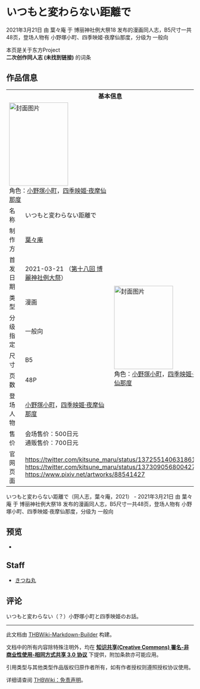 # いつもと変わらない距離で

<!-- source html: G:\repos\THBWiki-Markdown-Builder\THBWikiMarkdown\Temp\main\8\8d\ns0%3A%E3%81%84%E3%81%A4%E3%82%82%E3%81%A8%E5%A4%89%E3%82%8F%E3%82%89%E3%81%AA%E3%81%84%E8%B7%9D%E9%9B%A2%E3%81%A7.html -->

2021年3月21日 由 葉々庵 于 博丽神社例大祭18 发布的漫画同人志，B5尺寸一共48页，登场人物有 小野塚小町、四季映姬·夜摩仙那度，分级为 一般向

本页是关于东方Project  
 **二次创作同人志 (未找到链接)** 的词条
## 作品信息

<table><tbody><tr><th colspan="3">基本信息</th></tr><tr><td class="cover-artwork-mobile" colspan="2"><a href="./文件-いつもと変わらない距離で封面.jpg.md" class="image" title="封面图片"><img alt="封面图片" src="https://upload.thwiki.cc/thumb/1/11/%E3%81%84%E3%81%A4%E3%82%82%E3%81%A8%E5%A4%89%E3%82%8F%E3%82%89%E3%81%AA%E3%81%84%E8%B7%9D%E9%9B%A2%E3%81%A7%E5%B0%81%E9%9D%A2.jpg/158px-%E3%81%84%E3%81%A4%E3%82%82%E3%81%A8%E5%A4%89%E3%82%8F%E3%82%89%E3%81%AA%E3%81%84%E8%B7%9D%E9%9B%A2%E3%81%A7%E5%B0%81%E9%9D%A2.jpg" decoding="async" loading="lazy" width="158" height="224" srcset="https://upload.thwiki.cc/thumb/1/11/%E3%81%84%E3%81%A4%E3%82%82%E3%81%A8%E5%A4%89%E3%82%8F%E3%82%89%E3%81%AA%E3%81%84%E8%B7%9D%E9%9B%A2%E3%81%A7%E5%B0%81%E9%9D%A2.jpg/238px-%E3%81%84%E3%81%A4%E3%82%82%E3%81%A8%E5%A4%89%E3%82%8F%E3%82%89%E3%81%AA%E3%81%84%E8%B7%9D%E9%9B%A2%E3%81%A7%E5%B0%81%E9%9D%A2.jpg 1.5x, https://upload.thwiki.cc/thumb/1/11/%E3%81%84%E3%81%A4%E3%82%82%E3%81%A8%E5%A4%89%E3%82%8F%E3%82%89%E3%81%AA%E3%81%84%E8%B7%9D%E9%9B%A2%E3%81%A7%E5%B0%81%E9%9D%A2.jpg/317px-%E3%81%84%E3%81%A4%E3%82%82%E3%81%A8%E5%A4%89%E3%82%8F%E3%82%89%E3%81%AA%E3%81%84%E8%B7%9D%E9%9B%A2%E3%81%A7%E5%B0%81%E9%9D%A2.jpg 2x" data-file-width="716" data-file-height="1011"></a><div class="cover-char">角色：<a href="./小野塚小町.md" title="小野塚小町">小野塚小町</a>，<a href="./四季映姬·夜摩仙那度.md" title="四季映姬·夜摩仙那度">四季映姬·夜摩仙那度</a></div></td>
</tr><tr><td class="label">名称</td><td colspan="2"> いつもと変わらない距離で </td></tr><tr><td class="label">制作方</td><td><a href="./葉々庵.md" title="葉々庵">葉々庵</a></td><td class="cover-artwork" rowspan="8" style="min-width:224px;"><a href="./文件-いつもと変わらない距離で封面.jpg.md" class="image" title="封面图片"><img alt="封面图片" src="https://upload.thwiki.cc/thumb/1/11/%E3%81%84%E3%81%A4%E3%82%82%E3%81%A8%E5%A4%89%E3%82%8F%E3%82%89%E3%81%AA%E3%81%84%E8%B7%9D%E9%9B%A2%E3%81%A7%E5%B0%81%E9%9D%A2.jpg/158px-%E3%81%84%E3%81%A4%E3%82%82%E3%81%A8%E5%A4%89%E3%82%8F%E3%82%89%E3%81%AA%E3%81%84%E8%B7%9D%E9%9B%A2%E3%81%A7%E5%B0%81%E9%9D%A2.jpg" decoding="async" loading="lazy" width="158" height="224" srcset="https://upload.thwiki.cc/thumb/1/11/%E3%81%84%E3%81%A4%E3%82%82%E3%81%A8%E5%A4%89%E3%82%8F%E3%82%89%E3%81%AA%E3%81%84%E8%B7%9D%E9%9B%A2%E3%81%A7%E5%B0%81%E9%9D%A2.jpg/238px-%E3%81%84%E3%81%A4%E3%82%82%E3%81%A8%E5%A4%89%E3%82%8F%E3%82%89%E3%81%AA%E3%81%84%E8%B7%9D%E9%9B%A2%E3%81%A7%E5%B0%81%E9%9D%A2.jpg 1.5x, https://upload.thwiki.cc/thumb/1/11/%E3%81%84%E3%81%A4%E3%82%82%E3%81%A8%E5%A4%89%E3%82%8F%E3%82%89%E3%81%AA%E3%81%84%E8%B7%9D%E9%9B%A2%E3%81%A7%E5%B0%81%E9%9D%A2.jpg/317px-%E3%81%84%E3%81%A4%E3%82%82%E3%81%A8%E5%A4%89%E3%82%8F%E3%82%89%E3%81%AA%E3%81%84%E8%B7%9D%E9%9B%A2%E3%81%A7%E5%B0%81%E9%9D%A2.jpg 2x" data-file-width="716" data-file-height="1011"></a><div class="cover-char">角色：<a href="./小野塚小町.md" title="小野塚小町">小野塚小町</a>，<a href="./四季映姬·夜摩仙那度.md" title="四季映姬·夜摩仙那度">四季映姬·夜摩仙那度</a></div></td>
</tr><tr><td class="label">首发日期</td><td>2021-03-21&#160;（<a href="/展会作品列表?e=%E5%8D%9A%E4%B8%BD%E7%A5%9E%E7%A4%BE%E4%BE%8B%E5%A4%A7%E7%A5%AD%2318">第十八回 博麗神社例大祭</a>）</td></tr><tr><td class="label">类型</td><td>漫画</td></tr><tr><td class="label">分级指定</td><td>一般向</td></tr><tr><td class="label">尺寸</td><td>B5</td></tr><tr><td class="label">页数</td><td>48P</td></tr><tr><td class="label">登场人物</td><td><a href="./小野塚小町.md" title="小野塚小町">小野塚小町</a>，<a href="./四季映姬·夜摩仙那度.md" title="四季映姬·夜摩仙那度">四季映姬·夜摩仙那度</a></td></tr><tr><td class="label">售价</td><td>会场售价：500日元<br>通贩售价：700日元</td></tr>
<tr><td class="label">官网页面</td><td colspan="2"><a rel="nofollow" class="external free" href="https://twitter.com/kitsune_maru/status/1372551406318612482">https://twitter.com/kitsune_maru/status/1372551406318612482</a><br><a rel="nofollow" class="external free" href="https://twitter.com/kitsune_maru/status/1373090568004276226">https://twitter.com/kitsune_maru/status/1373090568004276226</a><br><a rel="nofollow" class="external free" href="https://www.pixiv.net/artworks/88541427">https://www.pixiv.net/artworks/88541427</a></td></tr></tbody></table>

いつもと変わらない距離で（同人志，葉々庵，2021） - 2021年3月21日 由 葉々庵 于 博丽神社例大祭18 发布的漫画同人志，B5尺寸一共48页，登场人物有 小野塚小町、四季映姬·夜摩仙那度，分级为 一般向
## 预览
- [](./文件-いつもと変わらない距離で预览图1.jpg.md)

## Staff
- [きつね丸](./きつね丸.md)

## 评论
  
いつもと変わらない（？）小野塚小町と四季映姫のお話。
  
  
  

  





---

此文档由 [THBWiki-Markdown-Builder](https://github.com/Delsin-Yu/THBWiki-Markdown-Builder) 构建。

文档中的所有内容除特殊注明外，均在 [**知识共享(Creative Commons) 署名-非商业性使用-相同方式共享 3.0 协议**](https://creativecommons.org/licenses/by-sa/3.0/deed.zh-hans) 下提供，附加条款亦可能应用。

引用类型与其他类型作品版权归原作者所有，如有作者授权则遵照授权协议使用。

详细请查阅 [THBWiki：免责声明](https://thbwiki.cc/THBWiki:%E5%85%8D%E8%B4%A3%E5%A3%B0%E6%98%8E)。

